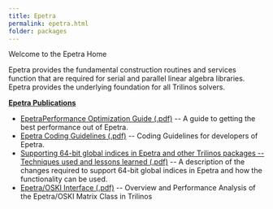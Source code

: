 ```yaml
---
title: Epetra
permalink: epetra.html
folder: packages
---
```


Welcome to the Epetra Home

Epetra provides the fundamental construction routines and services function that are required for serial and parallel linear algebra libraries. Epetra provides the underlying foundation for all Trilinos solvers.

<span style="text-decoration: underline;">**Epetra Publications**</span>

*   [EpetraPerformance Optimization Guide (.pdf)](pdfs/EpetraPerformanceGuide.pdf) -- A guide to getting the best performance out of Epetra.
*   [Epetra Coding Guidelines (.pdf)](pdfs/EpetraCodingGuidelines.pdf) -- Coding Guidelines for developers of Epetra.
*   [Supporting 64-bit global indices in Epetra and other Trilinos packages -- Techniques used and lessons learned (.pdf)](pdfs/Epetra64HowTo.pdf) -- A description of the changes required to support 64-bit global indices in Epetra and how the functionality can be used.
*   [Epetra/OSKI Interface (.pdf)](pdfs/IanKarlin.pdf) -- Overview and Performance Analysis of the Epetra/OSKI Matrix Class in Trilinos